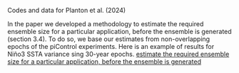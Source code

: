 Codes and data for Planton et al. (2024)

In the paper we developed a methodology to estimate the required ensemble size for a particular application, before the ensemble is generated (section 3.4).
To do so, we base our estimates from non-overlapping epochs of the piControl experiments.
Here is an example of results for Niño3 SSTA variance sing 30-year epochs.
[estimate the required ensemble size for a particular application, before the ensemble is generated](https://datawrapper.dwcdn.net/KQb6w/1/)

